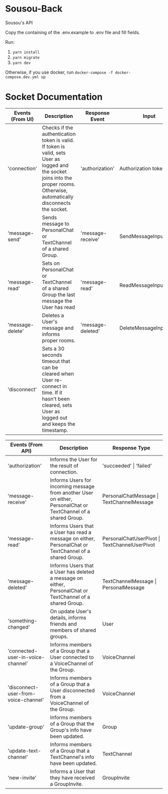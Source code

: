 # Sousou-Back
Sousou's API

Copy the containing of the .env.example to .env file and fill fields.

Run:
1. `yarn install`
2. `yarn migrate`
2. `yarn dev`

Otherwise, if you use docker, run `docker-compose -f docker-compose.dev.yml up`

# Socket Documentation
| Events (From UI)      | Description                    | Response Event | Input |
| ----------- | ------------------------------ | -------- | -------- |
| 'connection'  | Checks if the authentication token is valid. If token is valid, sets User as logged and the socket joins into the proper rooms. Otherwise, automatically disconnects the socket. |'authorization'| Authorization token |
| 'message-send'| Sends message to PersonalChat or TextChannel of a shared Group.   | 'message-receive'| SendMessageInputData |
| 'message-read'| Sets on PersonalChat or TextChannel of a shared Group the last message the User has read | 'message-read'| ReadMessageInputData |
| 'message-delete'| Deletes a User's message and informs proper rooms. | 'message-deleted'| DeleteMessageInputData |
| 'disconnect'| Sets a 30 seconds timeout that can be cleared when User re-connect in time. If it hasn't been cleared, sets User as logged out and keeps the timestamp. |  | |

| Events (From API)     | Description                    | Response Type |
| ----------- | ------------------------------ | -------- |
| 'authorization' | Informs the User for the result of connection. | 'succeeded' \| 'failed' |
| 'message-receive' | Informs Users for incoming message from another User on either, PersonalChat or TextChannel of a shared Group. | PersonalChatMessage \| TextChannelMessage |
| 'message-read' | Informs Users that a User has read a message on either, PersonalChat or TextChannel of a shared Group. | PersonalChatUserPivot \| TextChannelUserPivot |
| 'message-deleted' | Informs Users that a User has deleted a message on either, PersonalChat or TextChannel of a shared Group. | TextChannelMessage \| PersonalMessage |
| 'something-changed' | On update User's details, informs friends and members of shared groups.  | User |
| 'connected-user-in-voice-channel' | Informs members of a Group that a User connected to a VoiceChannel of the Group. | VoiceChannel |
| 'disconnect-user-from-voice-channel' | Informs members of a Group that a User disconnected from a VoiceChannel of the Group. | VoiceChannel |
| 'update-group' | Informs members of a Group that the Group's info have been updated. | Group |
| 'update-text-channel' | Informs members of a Group that a TextChannel's info have been updated. | TextChannel |
| 'new-invite' | Informs a User that they have received a GroupInvite. | GroupInvite |
